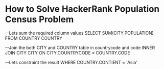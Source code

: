 # How to Solve HackerRank Population Census Problem

--Lets sum the required column values
SELECT SUM(CITY.POPULATION) FROM COUNTRY COUNTRY

--Join the both  CITY and COUNTRY table in countrycode and code
INNER JOIN CITY CITY ON CITY.COUNTRYCODE = COUNTRY.CODE

--Lets constraint the result
WHERE COUNTRY.CONTIENT = 'Asia'